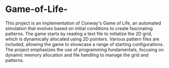 # Game-of-Life-
This project is an implementation of Conway's Game of Life, an automated simulation that evolves based on initial conditions to create fascinating patterns. The game starts by reading a text file to initialize the 2D grid, which is dynamically allocated using 2D pointers. Various pattern files are included, allowing the game to showcase a range of starting configurations. The project emphasizes the use of programming fundamentals, focusing on dynamic memory allocation and file handling to manage the grid and patterns.
